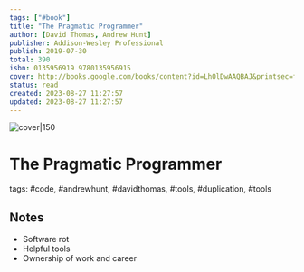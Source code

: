 ```yaml
---
tags: ["#book"]
title: "The Pragmatic Programmer"
author: [David Thomas, Andrew Hunt]
publisher: Addison-Wesley Professional
publish: 2019-07-30
total: 390
isbn: 0135956919 9780135956915
cover: http://books.google.com/books/content?id=LhOlDwAAQBAJ&printsec=frontcover&img=1&zoom=1&source=gbs_api
status: read
created: 2023-08-27 11:27:57
updated: 2023-08-27 11:27:57
---
```


![cover|150](http://books.google.com/books/content?id=LhOlDwAAQBAJ&printsec=frontcover&img=1&zoom=1&source=gbs_api)


# The Pragmatic Programmer

tags: #code, #andrewhunt, #davidthomas, #tools, #duplication, #tools

## Notes

* Software rot
* Helpful tools
* Ownership of work and career
